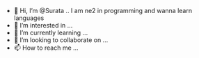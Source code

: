 - 👋 Hi, I’m @Surata .. I am ne2 in programming and wanna learn languages 
- 👀 I’m interested in ...
- 🌱 I’m currently learning ...
- 💞️ I’m looking to collaborate on ...
- 📫 How to reach me ...

<!---
Surata/Surata is a ✨ special ✨ repository because its `README.md` (this file) appears on your GitHub profile.
You can click the Preview link to take a look at your changes.
--->
